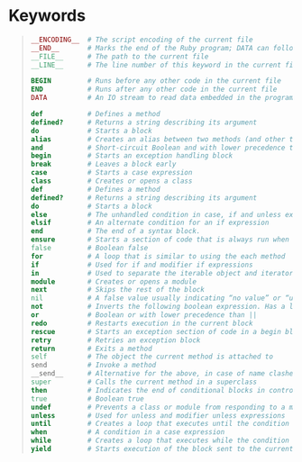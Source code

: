 # Keywords

> ```ruby
> __ENCODING__  # The script encoding of the current file
> __END__       # Marks the end of the Ruby program; DATA can follow  
> __FILE__      # The path to the current file
> __LINE__      # The line number of this keyword in the current file
>
> BEGIN         # Runs before any other code in the current file
> END           # Runs after any other code in the current file
> DATA          # An IO stream to read data embedded in the program following __END__
>
> def           # Defines a method
> defined?      # Returns a string describing its argument
> do            # Starts a block
> alias         # Creates an alias between two methods (and other things)
> and           # Short-circuit Boolean and with lower precedence than &&
> begin         # Starts an exception handling block
> break         # Leaves a block early
> case          # Starts a case expression
> class         # Creates or opens a class
> def           # Defines a method
> defined?      # Returns a string describing its argument
> do            # Starts a block
> else          # The unhandled condition in case, if and unless expressions
> elsif         # An alternate condition for an if expression
> end           # The end of a syntax block.
> ensure        # Starts a section of code that is always run when an exception is raised
> false         # Boolean false
> for           # A loop that is similar to using the each method
> if            # Used for if and modifier if expressions
> in            # Used to separate the iterable object and iterator variable in a for loop
> module        # Creates or opens a module
> next          # Skips the rest of the block
> nil           # A false value usually indicating “no value” or “unknown”
> not           # Inverts the following boolean expression. Has a lower precedence than !
> or            # Boolean or with lower precedence than ||
> redo          # Restarts execution in the current block
> rescue        # Starts an exception section of code in a begin block
> retry         # Retries an exception block
> return        # Exits a method
> self          # The object the current method is attached to
> send          # Invoke a method
> __send__      # Alternative for the above, in case of name clashes
> super         # Calls the current method in a superclass
> then          # Indicates the end of conditional blocks in control structures
> true          # Boolean true
> undef         # Prevents a class or module from responding to a method call
> unless        # Used for unless and modifier unless expressions
> until         # Creates a loop that executes until the condition is true
> when          # A condition in a case expression
> while         # Creates a loop that executes while the condition is true
> yield         # Starts execution of the block sent to the current method
> ```

